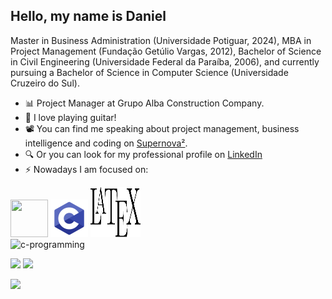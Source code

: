 ## Hello, my name is Daniel
Master in Business Administration (Universidade Potiguar, 2024), MBA in Project Management (Fundação Getúlio Vargas, 2012), Bachelor of Science in Civil Engineering (Universidade Federal da Paraíba, 2006), and currently pursuing a Bachelor of Science in Computer Science (Universidade Cruzeiro do Sul).

- 📊 Project Manager at Grupo Alba Construction Company.
- 🎸 I love playing guitar!
- 📽 You can find me speaking about project management, business intelligence and coding on [Supernova²](https://www.youtube.com/channel/UC8HU3QHkXls_wFhoXm-UgUw).
- 🔍 Or you can look for my professional profile on [LinkedIn](www.linkedin.com/in/danielgomes3003)
- ⚡ Nowadays I am focused on:

<!-- https://devicon.dev/  -->

  <div display="inline">
    <img width='60' height='60' src="https://cdn.jsdelivr.net/gh/devicons/devicon@latest/icons/python/python-original-wordmark.svg" />
    <img width="60" height="60" src="https://raw.githubusercontent.com/mcloir/Font-Sizes-for-Latex/842ed0e6578254cabfde686e51469bdf93abdf42/icons8-programa%C3%A7%C3%A3o-c.svg" alt="c-programming"/>
    <img width='80' height='80' src="https://raw.githubusercontent.com/mcloir/Font-Sizes-for-Latex/dc816c8f4357161a1fe6abf7849907630126cf47/latex-rea2.svg" />    
  </div>
    <img width="60" height="60" src="https://cdn.jsdelivr.net/gh/devicons/devicon@latest/icons/html5/html5-plain-wordmark.svg" alt="c-programming"/>          

<p align="left">
  <img src="https://github-readme-stats.vercel.app/api?username=mcloir&theme=dark&show_icons=true&hide_border=true&count_private=true" width="45%"/>
  <img src="https://github-readme-streak-stats.herokuapp.com/?user=mcloir&theme=dark&hide_border=true" width="48%"/>
</p>

<p align="left">
  <img src="https://github-readme-stats.vercel.app/api/top-langs/?username=mcloir&theme=dark&show_icons=true&hide_border=true&layout=compact" width="45%"/>
</p>

<svg xmlns="http://www.w3.org/2000/svg" overflow="scroll" height="40.731" width="110">
